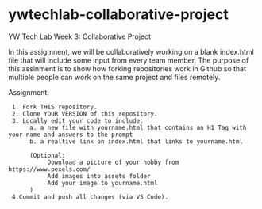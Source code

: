 # ywtechlab-collaborative-project

YW Tech Lab Week 3: Collaborative Project

In this assigmnent, we will be collaboratively working on a blank index.html file that will include some input from every team member. The purpose of this assinment is to show how forking repositories work in Github so that multiple people can work on the same project and files remotely.

Assignment:

     1. Fork THIS repository.
     2. Clone YOUR VERSION of this repository.
     3. Locally edit your code to include:
          a. a new file with yourname.html that contains an H1 Tag with your name and answers to the prompt
          b. a realtive link on index.html that links to yourname.html
          
          (Optional:
               Download a picture of your hobby from https://www.pexels.com/
               Add images into assets folder
               Add your image to yourname.html
          )
     4.Commit and push all changes (via VS Code).
